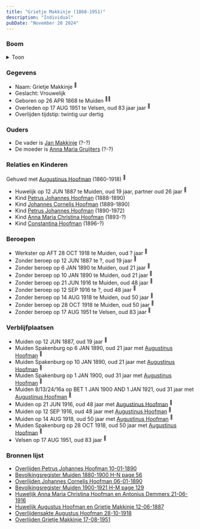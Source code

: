 ```yaml
---
title: "Grietje Makkinje (1868-1951)"
description: "Individual"
pubDate: "November 20 2024"
---
```


### Boom
<details><summary>Toon</summary>

![test](https://www.plantuml.com/plantuml/svg/hLNVRzem47xtNt5g7_Q4v2Hj21LgcsR0XjeDRMKlqrIPn0KNnqQsemfL_EyxYWlbnqGgxIts-UxxxhwxoxLrpBYgbCHEXPenmqeOiNmwDhfIHQQbDk0CKnPDN3ao4GM7N9XSyjKtBsTk3YKlHzpOrPLrt73jvZDEtaND9RCMNWW0t6XJS7C_4VbKSMlRxP89TNa94LaGyWa6hr2Mh3nE-ap17PjYe2T-0ip2Lqg3908uxKJTy-uDndnv55mM2sXVZDXe_Z3Ipab-SGbNSFNEPgULb0zC5G-vqTQED8BxHuiti5GfXcX6CEYPIZnXAdO3UeQWtPjEr8d-AsZxufaNXL3ZfU4LhKifZKCubM8ySNCkfNv6n0NngJSQ_WNnj3ONtXClq4HfGjv0UaPmzyJtIeblOAt0yUp26DB13mYIE86x2kLMnvCDcf0EUn2qpWFunQL5dyMQLrgDA-k4gYnyqVgnP6h3h5b7v221dvt1aX55pHYhdeyp2XFudjqZes2TnK4rWX3wmsyOEsckTQ7HlYxUTS2TmJpwUi8K0kqb59pNIIY6VlgA-O4AK-_JedlvhDbasYWknG5QSHrQNiGaQTMc5V-RrR5IqLgb2YbyxcHR2CThXQo6jwXzCuIqN2whWfK7Dq0sCMBPcco_Oc6TJO25IfUZqefgazlQ2vbMk9xLOGP17GPdgpPFMl476VZ5uFSAZOYVnys57uM6R-oTSxnzfhlsSESS43yVZT_u3q6YVzQ1V8Vk632YRvDTZv1uXNOD0I7NN1Nui_iB)
</details>

### Gegevens
- Naam: Grietje Makkinje <sup><a href="../s00006/" style="text-decoration:none" title="Huwelijk Augustus Hoofman en Grietje Makkinje 12-06-1887">:link:</a></sup>
- Geslacht: Vrouwelijk
- Geboren op 26 APR 1868 te Muiden <sup><a href="../s00013/" style="text-decoration:none" title="Bevolkingsregister Muiden 1880-1900 H-N page 56">:link:</a><a href="../s00012/" style="text-decoration:none" title="Bevolkingsregister Muiden 1900-1921 H-M page 129">:link:</a></sup>
- Overleden op 17 AUG 1951 te Velsen, oud 83 jaar jaar <sup><a href="../s00014/" style="text-decoration:none" title="Overlijden Grietje Makkinje 17-08-1951">:link:</a></sup>
- Overlijden tijdstip: twintig uur dertig

### Ouders
- De vader is [Jan Makkinje](../i00183/) (?-?)
- De moeder is [Anna Maria Gruijters](../i00184/) (?-?)

### Relaties en Kinderen

Gehuwd met [Augustinus Hoofman](../i00007/) (1860-1918) <sup><a href="../s00006/" style="text-decoration:none" title="Huwelijk Augustus Hoofman en Grietje Makkinje 12-06-1887">:link:</a></sup>
- Huwelijk op 12 JUN 1887 te Muiden, oud 19 jaar, partner oud 26 jaar <sup><a href="../s00006/" style="text-decoration:none" title="Huwelijk Augustus Hoofman en Grietje Makkinje 12-06-1887">:link:</a></sup>
- Kind [Petrus Johannes Hoofman](../i00015/) (1888-1890)
- Kind [Johannes Cornelis Hoofman](../i00016/) (1889-1890)
- Kind [Petrus Johannes Hoofman](../i00005/) (1890-1972)
- Kind [Anna Maria Christina Hoofman](../i00012/) (1893-?)
- Kind [Constantina Hoofman](../i00011/) (1896-?)

### Beroepen
- Werkster op AFT 28 OCT 1918 te Muiden, oud ? jaar <sup><a href="../s00012/" style="text-decoration:none" title="Bevolkingsregister Muiden 1900-1921 H-M page 129">:link:</a></sup>
- Zonder beroep op 12 JUN 1887 te ?, oud 19 jaar <sup><a href="../s00006/" style="text-decoration:none" title="Huwelijk Augustus Hoofman en Grietje Makkinje 12-06-1887">:link:</a></sup>
- Zonder beroep op 6 JAN 1890 te Muiden, oud 21 jaar <sup><a href="../s00009/" style="text-decoration:none" title="Overlijden Johannes Cornelis Hoofman 06-01-1890 ">:link:</a></sup>
- Zonder beroep op 10 JAN 1890 te Muiden, oud 21 jaar <sup><a href="../s00005/" style="text-decoration:none" title="Overlijden Petrus Johannes Hoofman 10-01-1890">:link:</a></sup>
- Zonder beroep op 21 JUN 1916 te Muiden, oud 48 jaar <sup><a href="../s00021/" style="text-decoration:none" title="Huwelijk Anna Maria Christina Hoofman en Antonius Demmers 21-06-1916">:link:</a></sup>
- Zonder beroep op 12 SEP 1916 te ?, oud 48 jaar <sup><a href="../s00023/" style="text-decoration:none" title="Huwelijk Constantina Hoofman en Adrianus van Rooijen 12-09-1916">:link:</a></sup>
- Zonder beroep op 14 AUG 1918 te Muiden, oud 50 jaar <sup><a href="../s00002/" style="text-decoration:none" title="Huwelijk Petrus Johannes Hoofman en Wilhelmina Johanna Voorbraak, 14-08-1918">:link:</a></sup>
- Zonder beroep op 28 OCT 1918 te Muiden, oud 50 jaar <sup><a href="../s00008/" style="text-decoration:none" title="Overlijdensakte Augustus Hoofman 28-10-1918">:link:</a></sup>
- Zonder beroep op 17 AUG 1951 te Velsen, oud 83 jaar <sup><a href="../s00014/" style="text-decoration:none" title="Overlijden Grietje Makkinje 17-08-1951">:link:</a></sup>

### Verblijfplaatsen
- Muiden  op 12 JUN 1887, oud 19 jaar  <sup><a href="../s00006/" style="text-decoration:none" title="Huwelijk Augustus Hoofman en Grietje Makkinje 12-06-1887">:link:</a></sup>
- Muiden Spakenburg op 6 JAN 1890, oud 21 jaar met [Augustinus Hoofman](../i00007/) <sup><a href="../s00009/" style="text-decoration:none" title="Overlijden Johannes Cornelis Hoofman 06-01-1890 ">:link:</a></sup>
- Muiden Spakenburg op 10 JAN 1890, oud 21 jaar met [Augustinus Hoofman](../i00007/) <sup><a href="../s00005/" style="text-decoration:none" title="Overlijden Petrus Johannes Hoofman 10-01-1890">:link:</a></sup>
- Muiden Spakenburg op 1 JAN 1900, oud 31 jaar met [Augustinus Hoofman](../i00007/) <sup><a href="../s00012/" style="text-decoration:none" title="Bevolkingsregister Muiden 1900-1921 H-M page 129">:link:</a></sup>
- Muiden 8/13/24/16a op BET 1 JAN 1900 AND 1 JAN 1921, oud 31 jaar met [Augustinus Hoofman](../i00007/) <sup><a href="../s00012/" style="text-decoration:none" title="Bevolkingsregister Muiden 1900-1921 H-M page 129">:link:</a></sup>
- Muiden  op 21 JUN 1916, oud 48 jaar met [Augustinus Hoofman](../i00007/) <sup><a href="../s00021/" style="text-decoration:none" title="Huwelijk Anna Maria Christina Hoofman en Antonius Demmers 21-06-1916">:link:</a></sup>
- Muiden  op 12 SEP 1916, oud 48 jaar met [Augustinus Hoofman](../i00007/) <sup><a href="../s00023/" style="text-decoration:none" title="Huwelijk Constantina Hoofman en Adrianus van Rooijen 12-09-1916">:link:</a></sup>
- Muiden  op 14 AUG 1918, oud 50 jaar met [Augustinus Hoofman](../i00007/) <sup><a href="../s00002/" style="text-decoration:none" title="Huwelijk Petrus Johannes Hoofman en Wilhelmina Johanna Voorbraak, 14-08-1918">:link:</a></sup>
- Muiden Spakenburg op 28 OCT 1918, oud 50 jaar met [Augustinus Hoofman](../i00007/) <sup><a href="../s00008/" style="text-decoration:none" title="Overlijdensakte Augustus Hoofman 28-10-1918">:link:</a></sup>
- Velsen  op 17 AUG 1951, oud 83 jaar  <sup><a href="../s00014/" style="text-decoration:none" title="Overlijden Grietje Makkinje 17-08-1951">:link:</a></sup>

### Bronnen lijst
- [Overlijden Petrus Johannes Hoofman 10-01-1890](../s00005/)
- [Bevolkingsregister Muiden 1880-1900 H-N page 56](../s00013/)
- [Overlijden Johannes Cornelis Hoofman 06-01-1890 ](../s00009/)
- [Bevolkingsregister Muiden 1900-1921 H-M page 129](../s00012/)
- [Huwelijk Anna Maria Christina Hoofman en Antonius Demmers 21-06-1916](../s00021/)
- [Huwelijk Augustus Hoofman en Grietje Makkinje 12-06-1887](../s00006/)
- [Overlijdensakte Augustus Hoofman 28-10-1918](../s00008/)
- [Overlijden Grietje Makkinje 17-08-1951](../s00014/)
